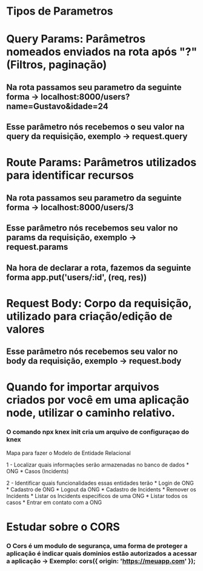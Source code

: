 # Tipos de Parametros 

# Query Params: Parâmetros nomeados enviados na rota após "?" (Filtros, paginação)
## Na rota passamos seu parametro da seguinte forma -> localhost:8000/users?name=Gustavo&idade=24
## Esse parâmetro nós recebemos o seu valor na query da requisição, exemplo -> request.query

# Route Params: Parâmetros utilizados para identificar recursos
## Na rota passamos seu parametro da seguinte forma -> localhost:8000/users/3
## Esse parâmetro nós recebemos seu valor no params da requisição, exemplo -> request.params
## Na hora de declarar a rota, fazemos da seguinte forma app.put('users/:id', (req, res))

# Request Body: Corpo da requisição, utilizado para criação/edição de valores
## Esse parâmetro nós recebemos seu valor no body da requisição, exemplo -> request.body

# Quando for importar arquivos criados por você em uma aplicação node, utilizar o caminho relativo.

### O comando npx knex init cria um arquivo de configuraçao do knex

Mapa para fazer o Modelo de Entidade Relacional 

  1 - Localizar quais informações serão armazenadas no banco de dados
    * ONG
    * Casos (Incidents)

  2 - Identificar quais funcionalidades essas entidades terão
    * Login de ONG
    * Cadastro de ONG
    * Logout da ONG
    * Cadastro de Incidents
    * Remover os Incidents
    * Listar os Incidents especificos de uma ONG
    * Listar todos os casos
    * Entrar em contato com a ONG

# Estudar sobre o CORS
### O Cors é um modulo de segurança, uma forma de proteger a aplicação é indicar quais dominios estão autorizados a acessar a aplicação -> Exemplo: cors({ origin: 'https://meuapp.com' });